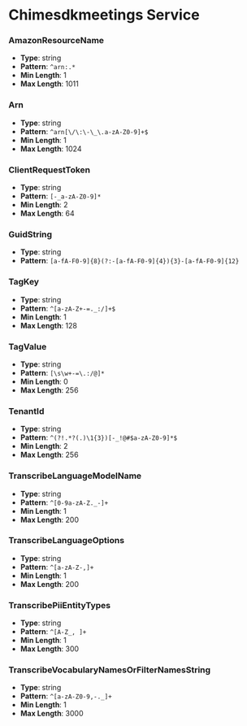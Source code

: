 # Chimesdkmeetings Service

### AmazonResourceName
- **Type**: string
- **Pattern**: `^arn:.*`
- **Min Length**: 1
- **Max Length**: 1011

### Arn
- **Type**: string
- **Pattern**: `^arn[\/\:\-\_\.a-zA-Z0-9]+$`
- **Min Length**: 1
- **Max Length**: 1024

### ClientRequestToken
- **Type**: string
- **Pattern**: `[-_a-zA-Z0-9]*`
- **Min Length**: 2
- **Max Length**: 64

### GuidString
- **Type**: string
- **Pattern**: `[a-fA-F0-9]{8}(?:-[a-fA-F0-9]{4}){3}-[a-fA-F0-9]{12}`

### TagKey
- **Type**: string
- **Pattern**: `^[a-zA-Z+-=._:/]+$`
- **Min Length**: 1
- **Max Length**: 128

### TagValue
- **Type**: string
- **Pattern**: `[\s\w+-=\.:/@]*`
- **Min Length**: 0
- **Max Length**: 256

### TenantId
- **Type**: string
- **Pattern**: `^(?!.*?(.)\1{3})[-_!@#$a-zA-Z0-9]*$`
- **Min Length**: 2
- **Max Length**: 256

### TranscribeLanguageModelName
- **Type**: string
- **Pattern**: `^[0-9a-zA-Z._-]+`
- **Min Length**: 1
- **Max Length**: 200

### TranscribeLanguageOptions
- **Type**: string
- **Pattern**: `^[a-zA-Z-,]+`
- **Min Length**: 1
- **Max Length**: 200

### TranscribePiiEntityTypes
- **Type**: string
- **Pattern**: `^[A-Z_, ]+`
- **Min Length**: 1
- **Max Length**: 300

### TranscribeVocabularyNamesOrFilterNamesString
- **Type**: string
- **Pattern**: `^[a-zA-Z0-9,-._]+`
- **Min Length**: 1
- **Max Length**: 3000

